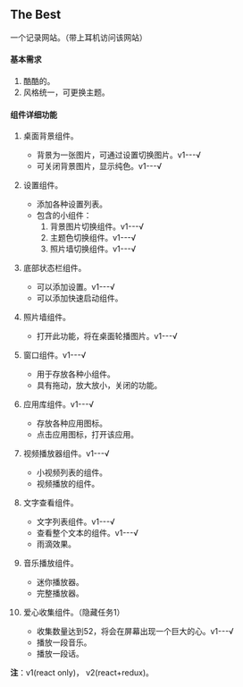 ## The Best

一个记录网站。（带上耳机访问该网站）

#### 基本需求

1. 酷酷的。
3. 风格统一，可更换主题。

#### 组件详细功能

1. 桌面背景组件。
   * 背景为一张图片，可通过设置切换图片。v1---√
   * 可关闭背景图片，显示纯色。v1---√
   
1. 设置组件。
   * 添加各种设置列表。
   * 包含的小组件：
        1. 背景图片切换组件。v1---√
        1. 主题色切换组件。v1---√
        1. 照片墙切换组件。v1---√

1. 底部状态栏组件。
   * 可以添加设置。v1---√
   * 可以添加快速启动组件。

1. 照片墙组件。
   * 打开此功能，将在桌面轮播图片。v1---√

2. 窗口组件。v1---√
   * 用于存放各种小组件。
   * 具有拖动，放大放小，关闭的功能。

3. 应用库组件。v1---√
   * 存放各种应用图标。
   * 点击应用图标，打开该应用。

4. 视频播放器组件。v1---√
   * 小视频列表的组件。
   * 视频播放的组件。

5. 文字查看组件。
   * 文字列表组件。v1---√
   * 查看整个文本的组件。v1---√
   * 雨滴效果。

6. 音乐播放组件。
   * 迷你播放器。
   * 完整播放器。

1. 爱心收集组件。（隐藏任务1）
   * 收集数量达到52，将会在屏幕出现一个巨大的心。v1---√
   * 播放一段音乐。
   * 播放一段话。


**注**：v1(react only)， v2(react+redux)。